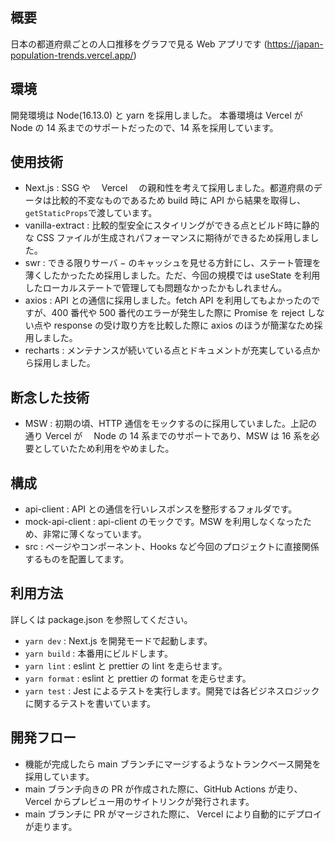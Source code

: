 ## 概要

日本の都道府県ごとの人口推移をグラフで見る Web アプリです
(https://japan-population-trends.vercel.app/)

## 環境

開発環境は Node(16.13.0) と yarn を採用しました。
本番環境は Vercel が Node の 14 系までのサポートだったので、14 系を採用しています。

## 使用技術

- Next.js : SSG や　 Vercel 　の親和性を考えて採用しました。都道府県のデータは比較的不変なものであるため build 時に API から結果を取得し、`getStaticProps`で渡しています。
- vanilla-extract : 比較的型安全にスタイリングができる点とビルド時に静的な CSS ファイルが生成されパフォーマンスに期待ができるため採用しました。
- swr : できる限りサーバ − のキャッシュを見せる方針にし、ステート管理を薄くしたかったため採用しました。ただ、今回の規模では useState を利用したローカルステートで管理しても問題なかったかもしれません。
- axios : API との通信に採用しました。fetch API を利用してもよかったのですが、400 番代や 500 番代のエラーが発生した際に Promise を reject しない点や response の受け取り方を比較した際に axios のほうが簡潔なため採用しました。
- recharts : メンテナンスが続いている点とドキュメントが充実している点から採用しました。

## 断念した技術

- MSW : 初期の頃、HTTP 通信をモックするのに採用していました。上記の通り Vercel が　 Node の 14 系までのサポートであり、MSW は 16 系を必要としていたため利用をやめました。

## 構成

- api-client : API との通信を行いレスポンスを整形するフォルダです。
- mock-api-client : api-client のモックです。MSW を利用しなくなったため、非常に薄くなっています。
- src : ページやコンポーネント、Hooks など今回のプロジェクトに直接関係するものを配置してます。

## 利用方法

詳しくは package.json を参照してください。

- `yarn dev` : Next.js を開発モードで起動します。
- `yarn build` : 本番用にビルドします。
- `yarn lint` : eslint と prettier の lint を走らせます。
- `yarn format` : eslint と prettier の format を走らせます。
- `yarn test` : Jest によるテストを実行します。開発では各ビジネスロジックに関するテストを書いています。

## 開発フロー

- 機能が完成したら main ブランチにマージするようなトランクベース開発を採用しています。
- main ブランチ向きの PR が作成された際に、GitHub Actions が走り、Vercel からプレビュー用のサイトリンクが発行されます。
- main ブランチに PR がマージされた際に、 Vercel により自動的にデプロイが走ります。
